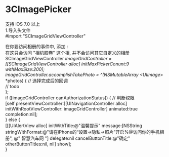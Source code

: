 # 3CImagePicker
支持 iOS 7.0 以上  
1.导入头文件  
#import "SCImageGridViewController"  

在你要访问相册的事件中, 添加  :   
  在这只会访问 "相机胶卷" 这个相, 并不会访问其它自定义的相册  
 SCImageGridViewController *imageGridController = [[SCImageGridViewController alloc] initMaxPickerConunt:9 withMaxSize:200];  
    imageGridController.accomplishTakePhoto = ^(NSMutableArray <UIImage*> *photos) {        // 选择完成后的回调  
        // todo  
    };  
    if ([imageGridController canAuthorizationStatus]) {         // 判断权限  
        [self presentViewController:[[UINavigationController alloc] initWithRootViewController: imageGridController] animated:true   completion:nil];  
    } else {  
        [[[UIAlertView alloc] initWithTitle:@"温馨提示" message:[NSString   stringWithFormat:@"请在iPhone的“设置->隐私->照片”开启%@访问你的手机相册", @" 智慧汽车网 "] delegate:nil cancelButtonTitle:@"确定"   otherButtonTitles:nil, nil] show];  
    }  

